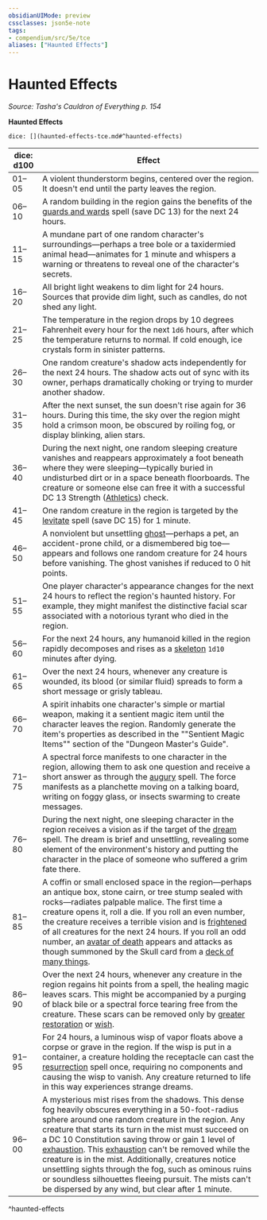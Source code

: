 ```yaml
---
obsidianUIMode: preview
cssclasses: json5e-note
tags:
- compendium/src/5e/tce
aliases: ["Haunted Effects"]
---
```

# Haunted Effects
*Source: Tasha's Cauldron of Everything p. 154* 

**Haunted Effects**

`dice: [](haunted-effects-tce.md#^haunted-effects)`

| dice: d100 | Effect |
|------------|--------|
| 01–05 | A violent thunderstorm begins, centered over the region. It doesn't end until the party leaves the region. |
| 06–10 | A random building in the region gains the benefits of the [guards and wards](compendium/spells/guards-and-wards.md) spell (save DC 13) for the next 24 hours. |
| 11–15 | A mundane part of one random character's surroundings—perhaps a tree bole or a taxidermied animal head—animates for 1 minute and whispers a warning or threatens to reveal one of the character's secrets. |
| 16–20 | All bright light weakens to dim light for 24 hours. Sources that provide dim light, such as candles, do not shed any light. |
| 21–25 | The temperature in the region drops by 10 degrees Fahrenheit every hour for the next `1d6` hours, after which the temperature returns to normal. If cold enough, ice crystals form in sinister patterns. |
| 26–30 | One random creature's shadow acts independently for the next 24 hours. The shadow acts out of sync with its owner, perhaps dramatically choking or trying to murder another shadow. |
| 31–35 | After the next sunset, the sun doesn't rise again for 36 hours. During this time, the sky over the region might hold a crimson moon, be obscured by roiling fog, or display blinking, alien stars. |
| 36–40 | During the next night, one random sleeping creature vanishes and reappears approximately a foot beneath where they were sleeping—typically buried in undisturbed dirt or in a space beneath floorboards. The creature or someone else can free it with a successful DC 13 Strength ([Athletics](rules/skills.md#Athletics)) check. |
| 41–45 | One random creature in the region is targeted by the [levitate](compendium/spells/levitate.md) spell (save DC 15) for 1 minute. |
| 46–50 | A nonviolent but unsettling [ghost](compendium/bestiary/undead/ghost.md)—perhaps a pet, an accident-prone child, or a dismembered big toe—appears and follows one random creature for 24 hours before vanishing. The ghost vanishes if reduced to 0 hit points. |
| 51–55 | One player character's appearance changes for the next 24 hours to reflect the region's haunted history. For example, they might manifest the distinctive facial scar associated with a notorious tyrant who died in the region. |
| 56–60 | For the next 24 hours, any humanoid killed in the region rapidly decomposes and rises as a [skeleton](compendium/bestiary/undead/skeleton.md) `1d10` minutes after dying. |
| 61–65 | Over the next 24 hours, whenever any creature is wounded, its blood (or similar fluid) spreads to form a short message or grisly tableau. |
| 66–70 | A spirit inhabits one character's simple or martial weapon, making it a sentient magic item until the character leaves the region. Randomly generate the item's properties as described in the ""Sentient Magic Items"" section of the "Dungeon Master's Guide". |
| 71–75 | A spectral force manifests to one character in the region, allowing them to ask one question and receive a short answer as through the [augury](compendium/spells/augury.md) spell. The force manifests as a planchette moving on a talking board, writing on foggy glass, or insects swarming to create messages. |
| 76–80 | During the next night, one sleeping character in the region receives a vision as if the target of the [dream](compendium/spells/dream.md) spell. The dream is brief and unsettling, revealing some element of the environment's history and putting the character in the place of someone who suffered a grim fate there. |
| 81–85 | A coffin or small enclosed space in the region—perhaps an antique box, stone cairn, or tree stump sealed with rocks—radiates palpable malice. The first time a creature opens it, roll a die. If you roll an even number, the creature receives a terrible vision and is [frightened](rules/conditions.md#frightened) of all creatures for the next 24 hours. If you roll an odd number, an [avatar of death](compendium/bestiary/undead/avatar-of-death-dmg.md) appears and attacks as though summoned by the Skull card from a [deck of many things](compendium/items/deck-of-many-things.md). |
| 86–90 | Over the next 24 hours, whenever any creature in the region regains hit points from a spell, the healing magic leaves scars. This might be accompanied by a purging of black bile or a spectral force tearing free from the creature. These scars can be removed only by [greater restoration](compendium/spells/greater-restoration.md) or [wish](compendium/spells/wish.md). |
| 91–95 | For 24 hours, a luminous wisp of vapor floats above a corpse or grave in the region. If the wisp is put in a container, a creature holding the receptacle can cast the [resurrection](compendium/spells/resurrection.md) spell once, requiring no components and causing the wisp to vanish. Any creature returned to life in this way experiences strange dreams. |
| 96–00 | A mysterious mist rises from the shadows. This dense fog heavily obscures everything in a 50-foot-radius sphere around one random creature in the region. Any creature that starts its turn in the mist must succeed on a DC 10 Constitution saving throw or gain 1 level of [exhaustion](rules/conditions.md#exhaustion). This [exhaustion](rules/conditions.md#exhaustion) can't be removed while the creature is in the mist. Additionally, creatures notice unsettling sights through the fog, such as ominous ruins or soundless silhouettes fleeing pursuit. The mists can't be dispersed by any wind, but clear after 1 minute. |
^haunted-effects